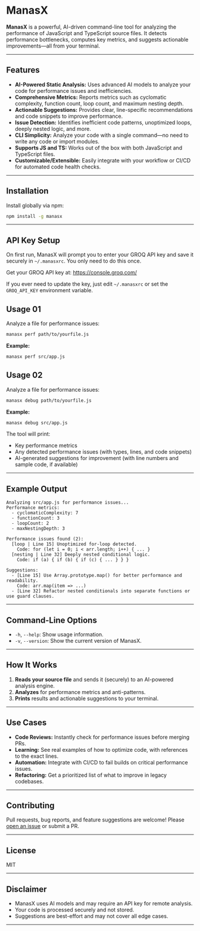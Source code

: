 # ManasX

**ManasX** is a powerful, AI-driven command-line tool for analyzing the performance of JavaScript and TypeScript source files. It detects performance bottlenecks, computes key metrics, and suggests actionable improvements—all from your terminal. 

---

## Features

- **AI-Powered Static Analysis:** Uses advanced AI models to analyze your code for performance issues and inefficiencies.
- **Comprehensive Metrics:** Reports metrics such as cyclomatic complexity, function count, loop count, and maximum nesting depth.
- **Actionable Suggestions:** Provides clear, line-specific recommendations and code snippets to improve performance.
- **Issue Detection:** Identifies inefficient code patterns, unoptimized loops, deeply nested logic, and more.
- **CLI Simplicity:** Analyze your code with a single command—no need to write any code or import modules.
- **Supports JS and TS:** Works out of the box with both JavaScript and TypeScript files.
- **Customizable/Extensible:** Easily integrate with your workflow or CI/CD for automated code health checks.

---

## Installation

Install globally via npm:

```sh
npm install -g manasx
```

---

## API Key Setup

On first run, ManasX will prompt you to enter your GROQ API key and save it securely in `~/.manasxrc`.
You only need to do this once.

Get your GROQ API key at: https://console.groq.com/

If you ever need to update the key, just edit `~/.manasxrc` or set the `GROQ_API_KEY` environment variable.

## Usage 01

Analyze a file for performance issues:

```sh
manasx perf path/to/yourfile.js
```

**Example:**

```sh
manasx perf src/app.js
```


## Usage 02

Analyze a file for performance issues:

```sh
manasx debug path/to/yourfile.js
```

**Example:**

```sh
manasx debug src/app.js
```

The tool will print:
- Key performance metrics
- Any detected performance issues (with types, lines, and code snippets)
- AI-generated suggestions for improvement (with line numbers and sample code, if available)

---

## Example Output

```
Analyzing src/app.js for performance issues...
Performance metrics:
  - cyclomaticComplexity: 7
  - functionCount: 3
  - loopCount: 2
  - maxNestingDepth: 3

Performance issues found (2):
  [loop | Line 15] Unoptimized for-loop detected.
    Code: for (let i = 0; i < arr.length; i++) { ... }
  [nesting | Line 32] Deeply nested conditional logic.
    Code: if (a) { if (b) { if (c) { ... } } }

Suggestions:
  - [Line 15] Use Array.prototype.map() for better performance and readability.
    Code: arr.map(item => ...)
  - [Line 32] Refactor nested conditionals into separate functions or use guard clauses.
```

---

## Command-Line Options

- `-h`, `--help`: Show usage information.
- `-v`, `--version`: Show the current version of ManasX.

---

## How It Works

1. **Reads your source file** and sends it (securely) to an AI-powered analysis engine.
2. **Analyzes** for performance metrics and anti-patterns.
3. **Prints** results and actionable suggestions to your terminal.

---

## Use Cases

- **Code Reviews:** Instantly check for performance issues before merging PRs.
- **Learning:** See real examples of how to optimize code, with references to the exact lines.
- **Automation:** Integrate with CI/CD to fail builds on critical performance issues.
- **Refactoring:** Get a prioritized list of what to improve in legacy codebases.

---

## Contributing

Pull requests, bug reports, and feature suggestions are welcome! Please [open an issue](https://github.com/yourusername/manasx/issues) or submit a PR.

---

## License

MIT

---

## Disclaimer

- ManasX uses AI models and may require an API key for remote analysis.
- Your code is processed securely and not stored.
- Suggestions are best-effort and may not cover all edge cases.

---

